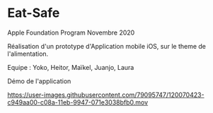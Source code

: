 # Eat-Safe
Apple Foundation Program 
Novembre 2020 

Réalisation d'un prototype d'Application mobile iOS, sur le theme de l'alimentation.

Equipe : Yoko, Heitor, Maïkel, Juanjo, Laura

Démo de l'application

https://user-images.githubusercontent.com/79095747/120070423-c949aa00-c08a-11eb-9947-071e3038bfb0.mov


